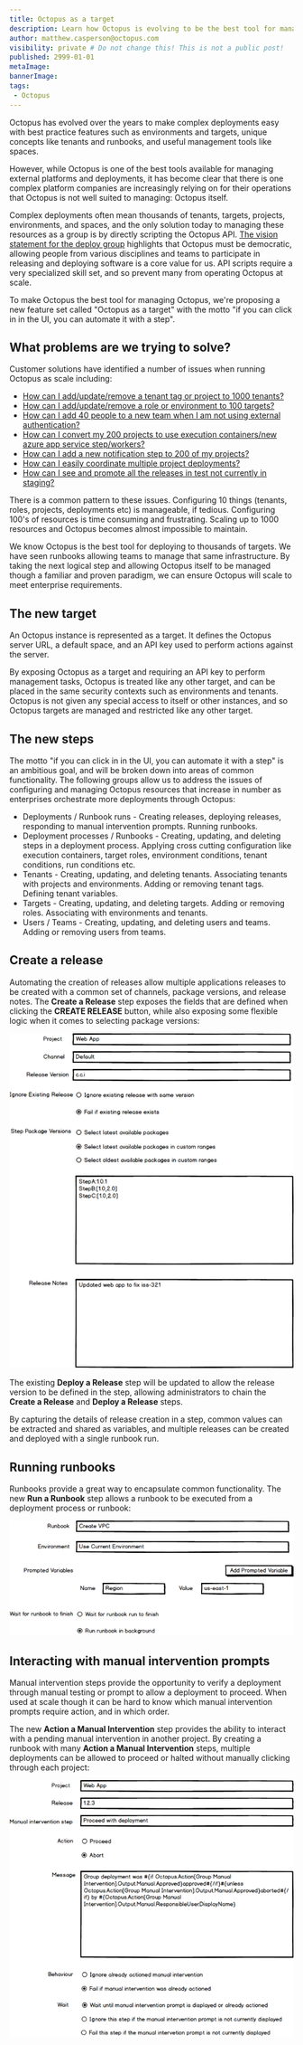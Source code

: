 ```yaml
---
title: Octopus as a target
description: Learn how Octopus is evolving to be the best tool for managing Octopus.
author: matthew.casperson@octopus.com
visibility: private # Do not change this! This is not a public post!
published: 2999-01-01
metaImage: 
bannerImage: 
tags:
 - Octopus
---
```


Octopus has evolved over the years to make complex deployments easy with best practice features such as environments and targets, unique concepts like tenants and runbooks, and useful management tools like spaces.

However, while Octopus is one of the best tools available for managing external platforms and deployments, it has become clear that there is one complex platform companies are increasingly relying on for their operations that Octopus is not well suited to managing: Octopus itself. 

Complex deployments often mean thousands of tenants, targets, projects, environments, and spaces, and the only solution today to managing these resources as a group is by directly scripting the Octopus API. [The vision statement for the deploy group](https://docs.google.com/document/d/1Se7ALUyJM6zlXSJYxG_Ay7gHAaggGn8XBfgLr_VmjW0/edit) highlights that Octopus must be democratic, allowing people from various disciplines and teams to participate in releasing and deploying software is a core value for us. API scripts require a very specialized skill set, and so prevent many from operating Octopus at scale.

To make Octopus the best tool for managing Octopus, we're proposing a new feature set called "Octopus as a target" with the motto "if you can click in in the UI, you can automate it with a step".

## What problems are we trying to solve?

Customer solutions have identified a number of issues when running Octopus as scale including:

* [How can I add/update/remove a tenant tag or project to 1000 tenants?](https://trello.com/c/aDij9iLl/148-how-can-i-add-update-remove-a-tenant-tag-or-project-to-1000-tenants)
* [How can I add/update/remove a role or environment to 100 targets?](https://trello.com/c/7Fr0VMDo/149-how-can-i-add-update-remove-a-role-or-environment-to-100-targets)
* [How can I add 40 people to a new team when I am not using external authentication?](https://trello.com/c/R9ZYofD2/164-how-can-i-add-40-people-to-a-new-team-when-i-am-not-using-external-authentication)
* [How can I convert my 200 projects to use execution containers/new azure app service step/workers?](https://trello.com/c/iIUhKHuo/217-how-can-i-convert-my-200-projects-to-use-execution-containers-new-azure-app-service-step-workers)
* [How can I add a new notification step to 200 of my projects?](https://trello.com/c/sIq3nh9q/166-how-can-i-add-a-new-notification-step-to-200-of-my-projects)
* [How can I easily coordinate multiple project deployments?](https://trello.com/c/9IZmL1Oa/159-how-can-i-easily-coordinate-multiple-project-deployments)
* [How can I see and promote all the releases in test not currently in staging?](https://trello.com/c/4IokRDDO/162-how-can-i-see-and-promote-all-the-releases-in-test-not-currently-in-staging)

There is a common pattern to these issues. Configuring 10 things (tenants, roles, projects, deployments etc) is manageable, if tedious. Configuring 100's of resources is time consuming and frustrating. Scaling up to 1000 resources and Octopus becomes almost impossible to maintain.

We know Octopus is the best tool for deploying to thousands of targets. We have seen runbooks allowing teams to manage that same infrastructure. By taking the next logical step and allowing Octopus itself to be managed though a familiar and proven paradigm, we can ensure Octopus will scale to meet enterprise requirements.

## The new target

An Octopus instance is represented as a target. It defines the Octopus server URL, a default space, and an API key used to perform actions against the server.

By exposing Octopus as a target and requiring an API key to perform management tasks, Octopus is treated like any other target, and can be placed in the same security contexts such as environments and tenants. Octopus is not given any special access to itself or other instances, and so Octopus targets are managed and restricted like any other target.

## The new steps

The motto "if you can click in in the UI, you can automate it with a step" is an ambitious goal, and will be broken down into areas of common functionality. The following groups allow us to address the issues of configuring and managing Octopus resources that increase in number as enterprises orchestrate more deployments through Octopus:

* Deployments / Runbook runs - Creating releases, deploying releases, responding to manual intervention prompts. Running runbooks.
* Deployment processes / Runbooks - Creating, updating, and deleting steps in a deployment process. Applying cross cutting configuration like execution containers, target roles, environment conditions, tenant conditions, run conditions etc.
* Tenants - Creating, updating, and deleting tenants. Associating tenants with projects and environments. Adding or removing tenant tags. Defining tenant variables.
* Targets - Creating, updating, and deleting targets. Adding or removing roles. Associating with environments and tenants.
* Users / Teams - Creating, updating, and deleting users and teams. Adding or removing users from teams.

## Create a release

Automating the creation of releases allow multiple applications releases to be created with a common set of channels, package versions, and release notes. The **Create a Release** step exposes the fields that are defined when clicking the **CREATE RELEASE** button, while also exposing some flexible logic when it comes to selecting package versions:

![](create-release.png)

The existing **Deploy a Release** step will be updated to allow the release version to be defined in the step, allowing administrators to chain the **Create a Release** and **Deploy a Release** steps.

By capturing the details of release creation in a step, common values can be extracted and shared as variables, and multiple releases can be created and deployed with a single runbook run.

## Running runbooks

Runbooks provide a great way to encapsulate common functionality. The new **Run a Runbook** step allows a runbook to be executed from a deployment process or runbook:

![](run-runbook.png)

## Interacting with manual intervention prompts

Manual intervention steps provide the opportunity to verify a deployment through manual testing or prompt to allow a deployment to proceed. When used at scale though it can be hard to know which manual intervention prompts require action, and in which order.

The new **Action a Manual Intervention** step provides the ability to interact with a pending manual intervention in another project. By creating a runbook with many **Action a Manual Intervention** steps, multiple deployments can be allowed to proceed or halted without manually clicking through each project:

![](manual-intervention.png)